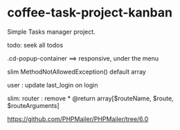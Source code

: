 # coffee-task-project-kanban

Simple Tasks manager project.



todo: seek all todos

.cd-popup-container ==> responsive, under the menu

slim MethodNotAllowedException() default array

user : update last_login on login

slim: router : remove      * @return array[$routeName, $route, $routeArguments]

https://github.com/PHPMailer/PHPMailer/tree/6.0